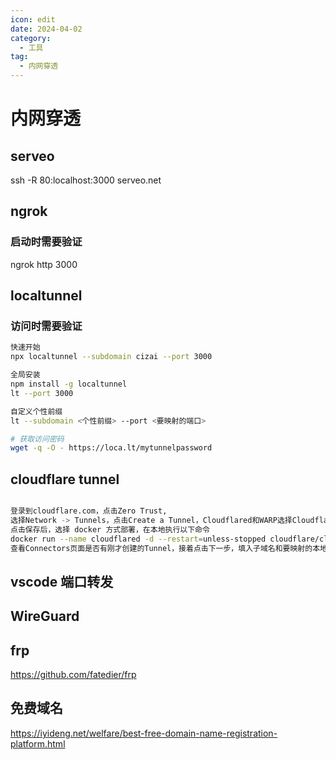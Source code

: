 ```yaml
---
icon: edit
date: 2024-04-02
category:
  - 工具
tag:
  - 内网穿透
---
```

# 内网穿透

## serveo

ssh -R 80:localhost:3000 serveo.net

## ngrok

### 启动时需要验证

ngrok http 3000

## localtunnel

### 访问时需要验证


```bash
快速开始
npx localtunnel --subdomain cizai --port 3000

全局安装
npm install -g localtunnel
lt --port 3000

自定义个性前缀
lt --subdomain <个性前缀> --port <要映射的端口>

# 获取访问密码
wget -q -O - https://loca.lt/mytunnelpassword

```

## cloudflare tunnel

```bash

登录到cloudflare.com，点击Zero Trust,  
选择Network -> Tunnels，点击Create a Tunnel，Cloudflared和WARP选择Cloudflared，填入一个tunnel名称
点击保存后，选择 docker 方式部署，在本地执行以下命令
docker run --name cloudflared -d --restart=unless-stopped cloudflare/cloudflared:latest tunnel --no-autoupdate run --token <token> 
查看Connectors页面是否有刚才创建的Tunnel，接着点击下一步，填入子域名和要映射的本地端口，点击创建Tunnel，等待几分钟后，就可以通过子域名访问本地
```

## vscode 端口转发


## WireGuard


## frp

https://github.com/fatedier/frp

## 免费域名

https://iyideng.net/welfare/best-free-domain-name-registration-platform.html